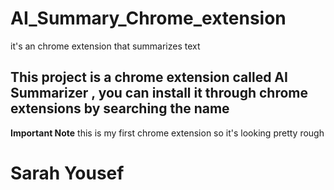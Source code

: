 # AI_Summary_Chrome_extension
it's an chrome extension that summarizes text
##  This project is a chrome extension called AI Summarizer , you can install it through chrome extensions by searching the name

**Important Note** this is my first chrome extension so it's looking pretty rough 

# Sarah Yousef
